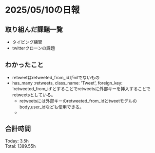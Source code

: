 # 2025/05/10の日報
## 取り組んだ課題一覧
* タイピング練習
* twitterクローンの課題
## わかったこと 
* retweetはretweeted_from_idがnilでないもの
* has_many :retweets, class_name: 'Tweet', foreign_key: 'retweeted_from_id'とすることでretweetsに外部キーを挿入することでretweetsとしている。
  * retweetsには外部キーのretweeted_from_idとtweetモデルのbody,user_idなども使用できる。
  *     
##  合計時間 
Today: 3.5h<br>
Total: 1389.55h
